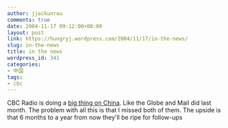 ```yaml
---
author: jjackunrau
comments: true
date: 2004-11-17 09:12:00+00:00
layout: post
link: https://hungryj.wordpress.com/2004/11/17/in-the-news/
slug: in-the-news
title: in the news
wordpress_id: 341
categories:
- 中国
tags:
- cbc
---
```


CBC Radio is doing a [big thing on China](http://www.cbc.ca/china/).  Like the Globe and Mail did last month.  The problem with all this is that I missed both of them.  The upside is that 6 months to a year from now they'll be ripe for follow-ups
